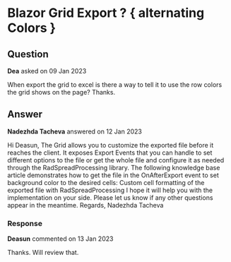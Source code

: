 # Blazor Grid Export ? { alternating Colors }

## Question

**Dea** asked on 09 Jan 2023

When export the grid to excel is there a way to tell it to use the row colors the grid shows on the page? Thanks.

## Answer

**Nadezhda Tacheva** answered on 12 Jan 2023

Hi Deasun, The Grid allows you to customize the exported file before it reaches the client. It exposes Export Events that you can handle to set different options to the file or get the whole file and configure it as needed through the RadSpreadProcessing library. The following knowledge base article demonstrates how to get the file in the OnAfterExport event to set background color to the desired cells: Custom cell formatting of the exported file with RadSpreadProcessing I hope it will help you with the implementation on your side. Please let us know if any other questions appear in the meantime. Regards, Nadezhda Tacheva

### Response

**Deasun** commented on 13 Jan 2023

Thanks. Will review that.
